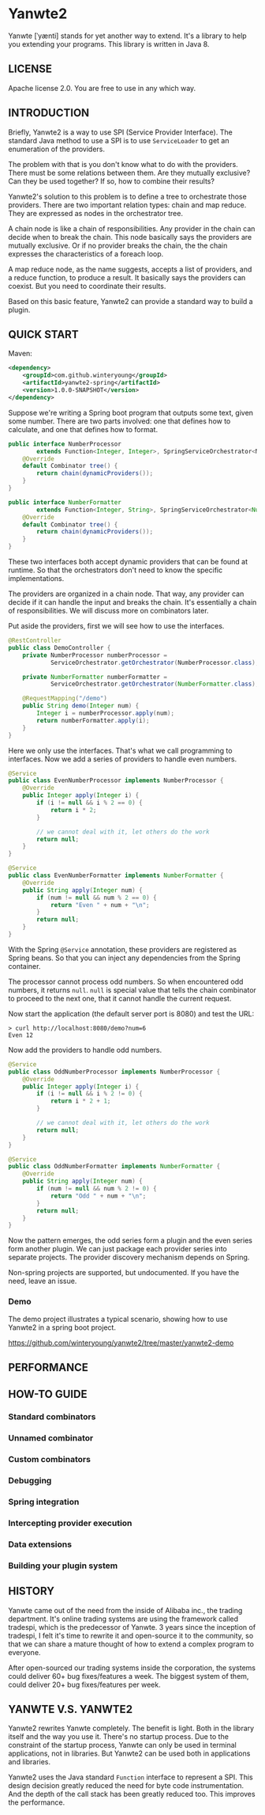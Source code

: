 # Yanwte2

Yanwte [ˈyænti] stands for yet another way to extend. It's a library to help you extending your programs. This library is written in Java 8.

## LICENSE

Apache license 2.0. You are free to use in any which way.

## INTRODUCTION

Briefly, Yanwte2 is a way to use SPI (Service Provider Interface). The standard Java method to use a SPI is to use `ServiceLoader` to get an enumeration of the providers.

 The problem with that is you don't know what to do with the providers. There must be some relations between them. Are they mutually exclusive? Can they be used together? If so, how to combine their results?
 
 Yanwte2's solution to this problem is to define a tree to orchestrate those providers. There are two important relation types: chain and map reduce. They are expressed as nodes in the orchestrator tree.
 
 A chain node is like a chain of responsibilities. Any provider in the chain can decide when to break the chain. This node basically says the providers are mutually exclusive. Or if no provider breaks the chain, the the chain expresses the characteristics of a foreach loop.
 
 A map reduce node, as the name suggests, accepts a list of providers, and a reduce function, to produce a result. It basically says the providers can coexist. But you need to coordinate their results.
 
 Based on this basic feature, Yanwte2 can provide a standard way to build a plugin.

## QUICK START

Maven:
```xml
<dependency>
    <groupId>com.github.winteryoung</groupId>
    <artifactId>yanwte2-spring</artifactId>
    <version>1.0.0-SNAPSHOT</version>
</dependency>
```

Suppose we're writing a Spring boot program that outputs some text, given some number. There are two parts involved: one that defines how to calculate, and one that defines how to format.

```java
public interface NumberProcessor
        extends Function<Integer, Integer>, SpringServiceOrchestrator<NumberProcessor> {
    @Override
    default Combinator tree() {
        return chain(dynamicProviders());
    }
}
```

```java
public interface NumberFormatter
        extends Function<Integer, String>, SpringServiceOrchestrator<NumberFormatter> {
    @Override
    default Combinator tree() {
        return chain(dynamicProviders());
    }
}
```

These two interfaces both accept dynamic providers that can be found at runtime. So that the orchestrators don't need to know the specific implementations.

The providers are organized in a chain node. That way, any provider can decide if it can handle the input and breaks the chain. It's essentially a chain of responsibilities. We will discuss more on combinators later.

Put aside the providers, first we will see how to use the interfaces.

```java
@RestController
public class DemoController {
    private NumberProcessor numberProcessor =
            ServiceOrchestrator.getOrchestrator(NumberProcessor.class);

    private NumberFormatter numberFormatter =
            ServiceOrchestrator.getOrchestrator(NumberFormatter.class);

    @RequestMapping("/demo")
    public String demo(Integer num) {
        Integer i = numberProcessor.apply(num);
        return numberFormatter.apply(i);
    }
}
```

Here we only use the interfaces. That's what we call programming to interfaces. Now we add a series of providers to handle even numbers.

```java
@Service
public class EvenNumberProcessor implements NumberProcessor {
    @Override
    public Integer apply(Integer i) {
        if (i != null && i % 2 == 0) {
            return i * 2;
        }

        // we cannot deal with it, let others do the work
        return null;
    }
}
```

```java
@Service
public class EvenNumberFormatter implements NumberFormatter {
    @Override
    public String apply(Integer num) {
        if (num != null && num % 2 == 0) {
            return "Even " + num + "\n";
        }
        return null;
    }
}
```

With the Spring `@Service` annotation, these providers are registered as Spring beans. So that you can inject any dependencies from the Spring container.

The processor cannot process odd numbers. So when encountered odd numbers, it returns `null`. `null` is special value that tells the chain combinator to proceed to the next one, that it cannot handle the current request.

Now start the application (the default server port is 8080) and test the URL:

```
> curl http://localhost:8080/demo?num=6
Even 12
```

Now add the providers to handle odd numbers.

```java
@Service
public class OddNumberProcessor implements NumberProcessor {
    @Override
    public Integer apply(Integer i) {
        if (i != null && i % 2 != 0) {
            return i * 2 + 1;
        }

        // we cannot deal with it, let others do the work
        return null;
    }
}
```

```java
@Service
public class OddNumberFormatter implements NumberFormatter {
    @Override
    public String apply(Integer num) {
        if (num != null && num % 2 != 0) {
            return "Odd " + num + "\n";
        }
        return null;
    }
}
```

Now the pattern emerges, the odd series form a plugin and the even series form another plugin. We can just package each provider series into separate projects. The provider discovery mechanism depends on Spring.

Non-spring projects are supported, but undocumented. If you have the need, leave an issue.

### Demo

The demo project illustrates a typical scenario, showing how to use Yanwte2 in a spring boot project.

https://github.com/winteryoung/yanwte2/tree/master/yanwte2-demo

## PERFORMANCE

## HOW-TO GUIDE

### Standard combinators

### Unnamed combinator

### Custom combinators

### Debugging

### Spring integration

### Intercepting provider execution

### Data extensions

### Building your plugin system

## HISTORY

Yanwte came out of the need from the inside of Alibaba inc., the trading department. It's online trading systems are using the framework called tradespi, which is the predecessor of Yanwte. 3 years since the inception of tradespi, I felt it's time to rewrite it and open-source it to the community, so that we can share a mature thought of how to extend a complex program to everyone.

After open-sourced our trading systems inside the corporation, the systems could deliver 60+ bug fixes/features a week. The biggest system of them, could deliver 20+ bug fixes/features per week.

## YANWTE V.S. YANWTE2

Yanwte2 rewrites Yanwte completely. The benefit is light. Both in the library itself and the way you use it. There's no startup process. Due to the constraint of the startup process, Yanwte can only be used in terminal applications, not in libraries. But Yanwte2 can be used both in applications and libraries.

Yanwte2 uses the Java standard `Function` interface to represent a SPI. This design decision greatly reduced the need for byte code instrumentation. And the depth of the call stack has been greatly reduced too. This improves the performance.